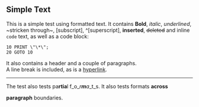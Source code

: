﻿## Simple Text

This is a simple test using formatted text\. It contains **Bold**, *italic*, _underlined_, ~stricken through~, [subscript], ^[superscript], __inserted__, ~~deleted~~ and inline `code` text, as well as a code block\:

```
10 PRINT \"\*\";  
20 GOTO 10
```

It also contains a header and a couple of paragraphs\.  
A line break is included, as is a [hyperlink](https://lab.tagroot.io/)\.

--------------------------------------------------------------------------------

The test also tests pa**rtia**l f_o_*_r_****_m_****_a_*_t_s\. It also tests formats **across**

**paragraph** boundaries\.

